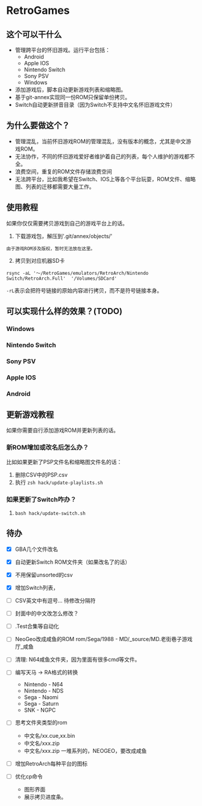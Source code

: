 # RetroGames



## 这个可以干什么

- 管理跨平台的怀旧游戏。运行平台包括：    
    - Android
    - Apple IOS
    - Nintendo Switch
    - Sony PSV
    - Windows
- 添加游戏后，脚本自动更新游戏列表和缩略图。
- 基于git-annex实现同一份ROM只保留单份拷贝。
- Switch自动更新拼音目录（因为Switch不支持中文名怀旧游戏文件）

## 为什么要做这个？
- 管理混乱，当前怀旧游戏ROM的管理混乱，没有版本的概念，尤其是中文游戏ROM。
- 无法协作，不同的怀旧游戏爱好者维护着自己的列表，每个人维护的游戏都不全。
- 浪费空间，重复的ROM文件存储浪费空间
- 无法跨平台，比如我希望在Switch、IOS上等各个平台玩耍，ROM文件、缩略图、列表的迁移都需要大量工作。





## 使用教程
如果你仅仅需要拷贝游戏到自己的游戏平台上的话。

1. 下载游戏包，解压到'.git/annex/objects/'

```
由于游戏ROM涉及版权，暂时无法放在这里。
```

2. 拷贝到对应机器SD卡
```
rsync -aL '～/RetroGames/emulators/RetroArch/Nintendo Switch/RetroArch.Full'  '/Volumes/SDCard'
```
`-rL`表示会把符号链接的原始内容进行拷贝，而不是符号链接本身。


## 可以实现什么样的效果？(TODO)
### Windows
### Nintendo Switch
### Sony PSV
### Apple IOS
### Android


## 更新游戏教程
如果你需要自行添加游戏ROM并更新列表的话。
### 新ROM增加或改名后怎么办？
比如如果更新了PSP文件名和缩略图文件名的话：
1. 删除CSV中的PSP.csv
2. 执行 `zsh hack/update-playlists.sh`

### 如果更新了Switch咋办？
1. `bash hack/update-switch.sh`

## 待办

<!-- [-] 在-和·前后添加空格， -->
- [x] GBA几个文件改名
- [x] 自动更新Switch ROM文件夹（如果改名了的话）
- [x] 不用保留unsorted的csv

- [x] 增加Switch列表，
- [ ] CSV英文中有逗号... 待修改分隔符
- [ ] 封面中的中文改怎么修改？
- [ ] .Test合集等自动化
- [ ] NeoGeo改成咸鱼的ROM
      rom/Sega/1988 - MD/_source/MD.老街巷子游戏厅_咸鱼
- [ ] 清理: N64咸鱼文件夹，因为里面有很多cmd等文件。
- [ ] 编写天马 -> RA格式的转换
    - Nintendo - N64
    - Nintendo - NDS
    - Sega - Naomi
    - Sega - Saturn
    - SNK - NGPC

- [ ] 思考文件夹类型的rom
    - 中文名/xx.cue,xx.bin
    - 中文名/xxx.zip
    - 中文名/xxx.zip 一堆系列的，NEOGEO，要改成咸鱼

- [ ] 增加RetroArch每种平台的图标
- [ ] 优化cp命令
    - 图形界面
    - 展示拷贝进度条。
